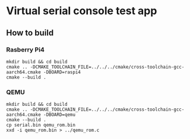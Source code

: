 # Virtual serial console test app

## How to build

### Rasberry Pi4

```shell
mkdir build && cd build
cmake .. -DCMAKE_TOOLCHAIN_FILE=../../../cmake/cross-toolchain-gcc-aarch64.cmake -DBOARD=raspi4
cmake --build .
```

### QEMU

```shell
mkdir build && cd build
cmake .. -DCMAKE_TOOLCHAIN_FILE=../../../cmake/cross-toolchain-gcc-aarch64.cmake -DBOARD=qemu
cmake --build .
cp serial.bin qemu_rom.bin
xxd -i qemu_rom.bin > ../qemu_rom.c
```
